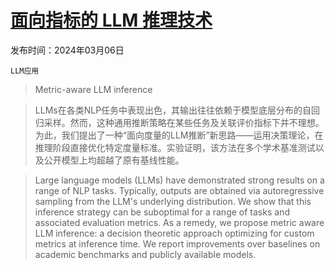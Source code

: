 # [面向指标的 LLM 推理技术](https://arxiv.org/abs/2403.04182)

发布时间：2024年03月06日

`LLM应用`

> Metric-aware LLM inference

> LLMs在各类NLP任务中表现出色，其输出往往依赖于模型底层分布的自回归采样。然而，这种通用推断策略在某些任务及关联评价指标下并不理想。为此，我们提出了一种“面向度量的LLM推断”新思路——运用决策理论，在推理阶段直接优化特定度量标准。实验证明，该方法在多个学术基准测试以及公开模型上均超越了原有基线性能。

> Large language models (LLMs) have demonstrated strong results on a range of NLP tasks. Typically, outputs are obtained via autoregressive sampling from the LLM's underlying distribution. We show that this inference strategy can be suboptimal for a range of tasks and associated evaluation metrics. As a remedy, we propose metric aware LLM inference: a decision theoretic approach optimizing for custom metrics at inference time. We report improvements over baselines on academic benchmarks and publicly available models.